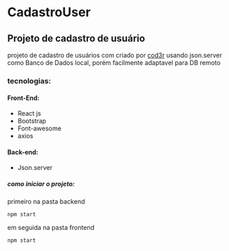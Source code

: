 # CadastroUser

## Projeto de cadastro de usuário

projeto de cadastro de usuários com criado por [cod3r](https://www.cod3r.com.br/?ref=4b3da5&gclid=Cj0KCQiAybaRBhDtARIsAIEG3klIZvgUMy7dJpgcFWyue39svtofEqe0R6n_CgXTAmAvOvor6f4--DAaAgPwEALw_wcB) usando json.server como Banco de Dados local, porém facilmente adaptavel para DB remoto

### tecnologias:

 #### Front-End:
 - React js
 - Bootstrap
 - Font-awesome
 - axios

#### Back-end:
- Json.server

##### como iniciar o projeto:

primeiro na pasta backend

`npm start`

em seguida na pasta frontend

`npm start`

